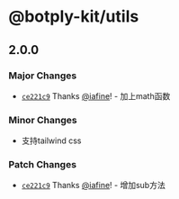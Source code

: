 # @botply-kit/utils

## 2.0.0

### Major Changes

- [`ce221c9`](https://github.com/botply/botply-kit/commit/ce221c9968090df5995d9611d1d782c9cb10f9bf)
  Thanks [@iafine](https://github.com/iafine)! - 加上math函数

### Minor Changes

- 支持tailwind css

### Patch Changes

- [`ce221c9`](https://github.com/botply/botply-kit/commit/ce221c9968090df5995d9611d1d782c9cb10f9bf)
  Thanks [@iafine](https://github.com/iafine)! - 增加sub方法
